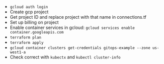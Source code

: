 - `gcloud auth login`
- Create gcp project
- Get project ID and replace project with that name in connections.tf
- Set up billing on project
- Enable container services in gcloud: `gcloud services enable container.googleapis.com`
- `terraform plan`
- `terraform apply`
- `gcloud container clusters get-credentials gitops-example --zone us-west1-a`
- Check correct with `kubectx` and `kubectl cluster-info`
